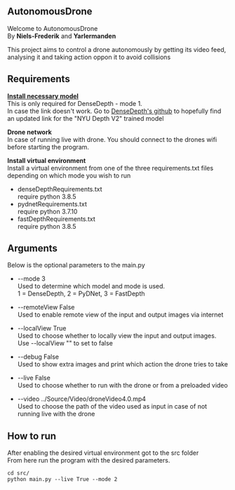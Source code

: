 ## AutonomousDrone
Welcome to AutonomousDrone <br/>
By **Niels-Frederik** and **Yarlermanden** <br/>

This project aims to control a drone autonomously by getting its video feed, analysing it and taking action oppon it to avoid collisions

## Requirements
**[Install necessary model](https://s3-eu-west-1.amazonaws.com/densedepth/nyu.h5)** <br/>
This is only required for DenseDepth - mode 1. <br/>
In case the link doesn't work. Go to [DenseDepth's github](https://github.com/ialhashim/DenseDepth) to hopefully find an updated link for the  "NYU Depth V2" trained model

**Drone network** <br/>
In case of running live with drone. You should connect to the drones wifi before starting the program.

**Install virtual environment** <br/>
Install a virtual environment from one of the three requirements.txt files depending on which mode you wish to run <br/>
* denseDepthRequirements.txt <br/>
require python 3.8.5
* pydnetRequirements.txt <br/>
require python 3.7.10
* fastDepthRequirements.txt <br/>
require python 3.8.5

## Arguments
Below is the optional parameters to the main.py

* --mode 3 <br/>
Used to determine which model and mode is used. <br/>
1 = DenseDepth, 2 = PyDNet, 3 = FastDepth

* --remoteView False <br/>
Used to enable remote view of the input and output images via internet

* --localView True <br/>
Used to choose whether to locally view the input and output images. Use --localView "" to set to false

* --debug False <br/>
Used to show extra images and print which action the drone tries to take

* --live False <br/>
Used to choose whether to run with the drone or from a preloaded video

* --video ../Source/Video/droneVideo4.0.mp4 <br/>
Used to choose the path of the video used as input in case of not running live with the drone

## How to run
After enabling the desired virtual environment got to the src folder <br/>
From here run the program with the desired parameters.

```
cd src/
python main.py --live True --mode 2
```
